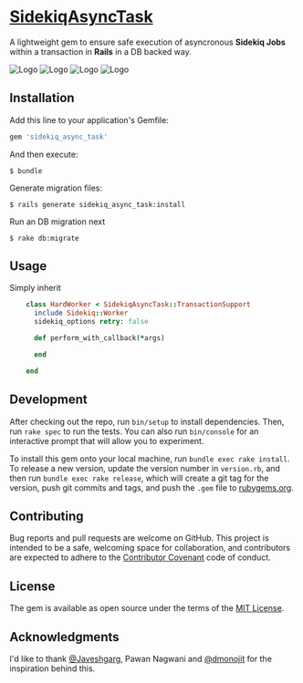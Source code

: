 # [SidekiqAsyncTask](http://vkarun.me/asynctask.html)

A lightweight gem to ensure safe execution of asyncronous **Sidekiq Jobs** within a transaction in **Rails** in a DB backed way. 


![Logo](https://encrypted-tbn0.gstatic.com/images?q=tbn:ANd9GcTpDQPNF3ypHlEtfyudqfzYWcV43lrMs_Wl38OdSuxcGJuPYJ2vig)
![Logo](https://lab-report.s3.amazonaws.com/assets/post/featured_image/45/sidekiq.png)
![Logo](https://www.softaculous.com/images/webuzo/softimages/61__logo.gif)
![Logo](https://www.nvisia.com/hs-fs/hubfs/Evolution-Site-Pictures/Technologies/Color-Logos/Redis.png?width=100&name=Redis.png)


## Installation

Add this line to your application's Gemfile:

```ruby
gem 'sidekiq_async_task'
```
And then execute:

    $ bundle

Generate migration files:

    $ rails generate sidekiq_async_task:install
    
Run an DB migration next

    $ rake db:migrate


## Usage
Simply inherit 

```ruby
    class HardWorker < SidekiqAsyncTask::TransactionSupport
      include Sidekiq::Worker
      sidekiq_options retry: false

      def perform_with_callback(*args)

      end

    end
```


## Development

After checking out the repo, run `bin/setup` to install dependencies. Then, run `rake spec` to run the tests. You can also run `bin/console` for an interactive prompt that will allow you to experiment.

To install this gem onto your local machine, run `bundle exec rake install`. To release a new version, update the version number in `version.rb`, and then run `bundle exec rake release`, which will create a git tag for the version, push git commits and tags, and push the `.gem` file to [rubygems.org](https://rubygems.org).

## Contributing

Bug reports and pull requests are welcome on GitHub. This project is intended to be a safe, welcoming space for collaboration, and contributors are expected to adhere to the [Contributor Covenant](contributor-covenant.org) code of conduct.


## License

The gem is available as open source under the terms of the [MIT License](http://opensource.org/licenses/MIT).

## Acknowledgments
I'd like to thank [@Javeshgarg](https://github.com/Javeshgarg), Pawan Nagwani and [@dmonojit](https://github.com/dmonojit) for the inspiration behind this.
